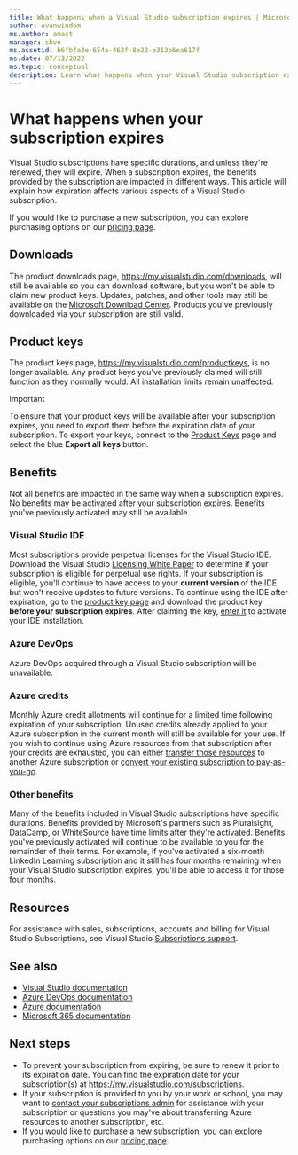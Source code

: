 ```yaml
---
title: What happens when a Visual Studio subscription expires | Microsoft Docs
author: evanwindom
ms.author: amast
manager: shve
ms.assetid: b6fbfa3e-654a-462f-8e22-e313b6ea617f
ms.date: 07/13/2022
ms.topic: conceptual
description: Learn what happens when your Visual Studio subscription expires
---
```


# What happens when your subscription expires

Visual Studio subscriptions have specific durations, and unless they're renewed, they will expire.  When a subscription expires, the benefits provided by the subscription are impacted in different ways.  This article will explain how expiration affects various aspects of a Visual Studio subscription. 

If you would like to purchase a new subscription, you can explore purchasing options on our [pricing page](https://visualstudio.microsoft.com/vs/pricing).

## Downloads

The product downloads page, <https://my.visualstudio.com/downloads>, will still be available so you can download software, but you won't be able to claim new product keys.  Updates, patches, and other tools may still be available on the [Microsoft Download Center](https://www.microsoft.com/downloads).  Products you've previously downloaded via your subscription are still valid.

## Product keys

The product keys page, <https://my.visualstudio.com/productkeys>, is no longer available.  Any product keys you've previously claimed will still function as they normally would.  All installation limits remain unaffected.  
> [!IMPORTANT]
> To ensure that your product keys will be available after your subscription expires, you need to export them before the expiration date of your subscription. To export your keys, connect to the [Product Keys](https://my.visualstudio.com/productkeys) page and select the blue **Export all keys** button.  

## Benefits 

Not all benefits are impacted in the same way when a subscription expires.  No benefits may be activated after your subscription expires.  Benefits you've previously activated may still be available.  

### Visual Studio IDE

Most subscriptions provide perpetual licenses for the Visual Studio IDE. Download the Visual Studio [Licensing White Paper](https://aka.ms/vslicensing) to determine if your subscription is eligible for perpetual use rights.  If your subscription is eligible, you'll continue to have access to your **current version** of the IDE but won't receive updates to future versions. To continue using the IDE after expiration, go to the [product key page](https://my.visualstudio.com/productkeys) and download the product key **before your subscription expires**.  After claiming the key, [enter it](/visualstudio/ide/how-to-unlock-visual-studio#enter-a-product-key) to activate your IDE installation.  

### Azure DevOps

Azure DevOps acquired through a Visual Studio subscription will be unavailable.  

### Azure credits

Monthly Azure credit allotments will continue for a limited time following expiration of your subscription.  Unused credits already applied to your Azure subscription in the current month will still be available for your use.  If you wish to continue using Azure resources from that subscription after your credits are exhausted, you can either [transfer those resources](/azure/azure-resource-manager/management/move-resource-group-and-subscription) to another Azure subscription or [convert your existing subscription to pay-as-you-go](/azure/cost-management-billing/manage/spending-limit#remove-the-spending-limit-in-azure-portal).

### Other benefits

Many of the benefits included in Visual Studio subscriptions have specific durations.  Benefits provided by Microsoft's partners such as Pluralsight, DataCamp, or WhiteSource have time limits after they're activated.  Benefits you've previously activated will continue to be available to you for the remainder of their terms.  For example, if you've activated a six-month LinkedIn Learning subscription and it still has four months remaining when your Visual Studio subscription expires, you'll be able to access it for those four months.  

## Resources

For assistance with sales, subscriptions, accounts and billing for Visual Studio Subscriptions, see Visual Studio [Subscriptions support](https://aka.ms/vssubscriberhelp).

## See also

+ [Visual Studio documentation](/visualstudio/)
+ [Azure DevOps documentation](/azure/devops/)
+ [Azure documentation](/azure/)
+ [Microsoft 365 documentation](/microsoft-365/)

## Next steps

+ To prevent your subscription from expiring, be sure to renew it prior to its expiration date.  You can find the expiration date for your subscription(s) at <https://my.visualstudio.com/subscriptions>.
+ If your subscription is provided to you by your work or school, you may want to [contact your subscriptions admin](contact-my-admin.md) for assistance with your subscription or questions you may've about transferring Azure resources to another subscription, etc.
+ If you would like to purchase a new subscription, you can explore purchasing options on our [pricing page](https://visualstudio.microsoft.com/vs/pricing).
